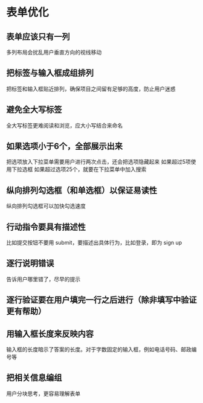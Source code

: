 # 表单优化

## 表单应该只有一列
多列布局会扰乱用户垂直方向的视线移动

## 把标签与输入框成组排列
把标签和输入框贴近排列，确保项目之间留有足够的高度，防止用户迷惑

## 避免全大写标签
全大写标签更难阅读和浏览，应大小写结合来命名

## 如果选项小于6个，全部展示出来
把选项放入下拉菜单需要用户进行两次点击，还会把选项隐藏起来
如果超过5项使用下拉选框
如果超过选项25个，就要在下拉菜单中加入搜索

## 纵向排列勾选框（和单选框）以保证易读性
纵向排列勾选框可以加快勾选速度

## 行动指令要具有描述性
比如提交按钮不要用 submit，要描述出具体行为，比如登录，即为 sign up

## 逐行说明错误
告诉用户哪里错了，尽早的提示

## 逐行验证要在用户填完一行之后进行（除非填写中验证更有帮助）

## 用输入框长度来反映内容
输入框的长度暗示了答案的长度。对于字数固定的输入框，例如电话号码、邮政编号等

## 把相关信息编组
用户分块思考，更容易理解表单
